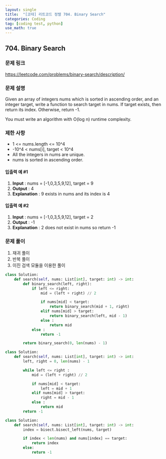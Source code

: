 ```yaml
---
layout: single
title:  "[코테] 리트코드 정렬 704. Binary Search"
categories: Coding
tag: [coding test, python]
use_math: true
---
```


## 704. Binary Search
### 문제 링크
<https://leetcode.com/problems/binary-search/description/>

### 문제 설명
Given an array of integers nums which is sorted in ascending order, and an integer target, write a function to search target in nums. If target exists, then return its index. Otherwise, return -1.

You must write an algorithm with O(log n) runtime complexity.

### 제한 사항
- 1 <= nums.length <= 10^4
- -10^4 < nums[i], target < 10^4
- All the integers in nums are unique.
- nums is sorted in ascending order.

#### 입출력 예 #1 
1. **Input** : nums = [-1,0,3,5,9,12], target = 9
2. **Output** : 4
3. **Explanation** : 9 exists in nums and its index is 4

#### 입출력 예 #2
1. **Input** : nums = [-1,0,3,5,9,12], target = 2
2. **Output** : -1
3. **Explanation** : 2 does not exist in nums so return -1

### 문제 풀이
1. 재귀 풀이
2. 반복 풀이
3. 이진 검색 모듈을 이용한 풀이


```python
class Solution:
    def search(self, nums: List[int], target: int) -> int:
        def binary_search(left, right):
            if left <= right:
                mid = (left + right) // 2

                if nums[mid] < target:
                    return binary_search(mid + 1, right)
                elif nums[mid] > target:
                    return binary_search(left, mid - 1)
                else : 
                    return mid
            else :
                return -1

        return binary_search(0, len(nums) - 1)
```


```python
class Solution:
    def search(self, nums: List[int], target: int) -> int:
        left, right = 0, len(nums) - 1

        while left <= right :
            mid = (left + right) // 2

            if nums[mid] < target:
                left = mid + 1
            elif nums[mid] > target:
                right = mid - 1
            else :
                return mid
        return -1
```


```python
class Solution:
    def search(self, nums: List[int], target: int) -> int:
        index = bisect.bisect_left(nums, target)

        if index < len(nums) and nums[index] == target:
            return index
        else:
            return -1
```
